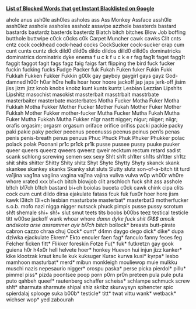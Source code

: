 [**List of Blocked Words that get Instant Blacklisted on Google**](https://code.google.com/archive/p/badwordslist/downloads)

ahole
anus
ash0le
ash0les
asholes
ass
Ass Monkey
Assface
assh0le
assh0lez
asshole
assholes
assholz
asswipe
azzhole
bassterds
bastard
bastards
bastardz
basterds
basterdz
Biatch
bitch
bitches
Blow Job
boffing
butthole
buttwipe
c0ck
c0cks
c0k
Carpet Muncher
cawk
cawks
Clit
cnts
cntz
cock
cockhead
cock-head
cocks
CockSucker
cock-sucker
crap
cum
cunt
cunts
cuntz
dick
dild0
dild0s
dildo
dildos
dilld0
dilld0s
dominatricks
dominatrics
dominatrix
dyke
enema
f u c k
f u c k e r
fag
fag1t
faget
fagg1t
faggit
faggot
fagit
fags
fagz
faig
faigs
fart
flipping the bird
fuck
fucker
fuckin
fucking
fucks
Fudge Packer
fuk
Fukah
Fuken
fuker
Fukin
Fukk
Fukkah
Fukken
Fukker
Fukkin
g00k
gay
gayboy
gaygirl
gays
gayz
God-damned
h00r
h0ar
h0re
hells
hoar
hoor
hoore
jackoff
jap
japs
jerk-off
jisim
jiss
jizm
jizz
knob
knobs
knobz
kunt
kunts
kuntz
Lesbian
Lezzian
Lipshits
Lipshitz
masochist
masokist
massterbait
masstrbait
masstrbate
masterbaiter
masterbate
masterbates
Motha Fucker
Motha Fuker
Motha Fukkah
Motha Fukker
Mother Fucker
Mother Fukah
Mother Fuker
Mother Fukkah
Mother Fukker
mother-fucker
Mutha Fucker
Mutha Fukah
Mutha Fuker
Mutha Fukkah
Mutha Fukker
n1gr
nastt
nigger;
nigur;
niiger;
niigr;
orafis
orgasim;
orgasm
orgasum
oriface
orifice
orifiss
packi
packie
packy
paki
pakie
paky
pecker
peeenus
peeenusss
peenus
peinus
pen1s
penas
penis
penis-breath
penus
penuus
Phuc
Phuck
Phuk
Phuker
Phukker
polac
polack
polak
Poonani
pr1c
pr1ck
pr1k
pusse
pussee
pussy
puuke
puuker
queer
queers
queerz
qweers
qweerz
qweir
recktum
rectum
retard
sadist
scank
schlong
screwing
semen
sex
sexy
Sh!t
sh1t
sh1ter
sh1ts
sh1tter
sh1tz
shit
shits
shitter
Shitty
Shity
shitz
Shyt
Shyte
Shytty
Shyty
skanck
skank
skankee
skankey
skanks
Skanky
slut
sluts
Slutty
slutz
son-of-a-bitch
tit
turd
va1jina
vag1na
vagiina
vagina
vaj1na
vajina
vullva
vulva
w0p
wh00r
wh0re
whore
xrated
xxx
b!+ch
bitch
blowjob
clit
arschloch
fuck
shit
ass
asshole
b!tch
b17ch
b1tch
bastard
bi+ch
boiolas
buceta
c0ck
cawk
chink
cipa
clits
cock
cum
cunt
dildo
dirsa
ejakulate
fatass
fcuk
fuk
fux0r
hoer
hore
jism
kawk
l3itch
l3i+ch
lesbian
masturbate
masterbat*
masterbat3
motherfucker
s.o.b.
mofo
nazi
nigga
nigger
nutsack
phuck
pimpis
pusse
pussy
scrotum
sh!t
shemale
shi+
sh!+
slut
smut
teets
tits
boobs
b00bs
teez
testical
testicle
titt
w00se
jackoff
wank
whoar
whore
*damn
*dyke
*fuck*
*shit*
@$$
amcik
andskota
arse*
assrammer
ayir
bi7ch
bitch*
bollock*
breasts
butt-pirate
cabron
cazzo
chraa
chuj
Cock*
cunt*
d4mn
daygo
dego
dick*
dike*
dupa
dziwka
ejackulate
Ekrem*
Ekto
enculer
faen
fag*
fanculo
fanny
feces
feg
Felcher
ficken
fitt*
Flikker
foreskin
Fotze
Fu(*
fuk*
futkretzn
gay
gook
guiena
h0r
h4x0r
hell
helvete
hoer*
honkey
Huevon
hui
injun
jizz
kanker*
kike
klootzak
kraut
knulle
kuk
kuksuger
Kurac
kurwa
kusi*
kyrpa*
lesbo
mamhoon
masturbat*
merd*
mibun
monkleigh
mouliewop
muie
mulkku
muschi
nazis
nepesaurio
nigger*
orospu
paska*
perse
picka
pierdol*
pillu*
pimmel
piss*
pizda
poontsee
poop
porn
p0rn
pr0n
preteen
pula
pule
puta
puto
qahbeh
queef*
rautenberg
schaffer
scheiss*
schlampe
schmuck
screw
sh!t*
sharmuta
sharmute
shipal
shiz
skribz
skurwysyn
sphencter
spic
spierdalaj
splooge
suka
b00b*
testicle*
titt*
twat
vittu
wank*
wetback*
wichser
wop*
yed
zabourah

